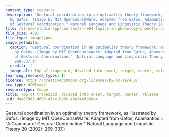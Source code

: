 ```yaml
---
content_type: resource
description: 'Gestural coordination in an optimality theory framework, as illustrated
  by Gafos. (Image by MIT OpenCourseWare. Adapted from Gafos, Adamantios I. "A Grammar
  of Gestural Coordination." Natural Language and Linguistic Theory 20 (2002): 269-337.)'
file: /ol-ocw-studio-app/courses/24-964-topics-in-phonology-phonetic-realization-fall-2006/da457067d69647cebb8248ef44fa3ee4_24-964f06-th.jpg
file_size: 4891
file_type: image/jpeg
image_metadata:
  caption: 'Gestural coordination in an optimality theory framework, as illustrated
    by Gafos. (Image by MIT OpenCourseWare. Adapted from Gafos, Adamantios I. "A Grammar
    of Gestural Coordination." _Natural Language and Linguistic Theory_ 20 (2002):
    269-337.)'
  credit: ''
  image-alt: Top of trapezoid, divided into onset, target, center, release.
learning_resource_types: []
license: https://creativecommons.org/licenses/by-nc-sa/4.0/
ocw_type: OCWImage
resourcetype: Image
title: Top of trapezoid, divided into onset, target, center, release
uid: da457067-d696-47ce-bb82-48ef44fa3ee4
---
```

Gestural coordination in an optimality theory framework, as illustrated by Gafos. (Image by MIT OpenCourseWare. Adapted from Gafos, Adamantios I. "A Grammar of Gestural Coordination." Natural Language and Linguistic Theory 20 (2002): 269-337.)